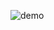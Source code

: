 ![demo](https://github.com/phillipeaam/unity-utils/assets/8191195/27371b93-edde-4b48-b146-6f424b530626)
